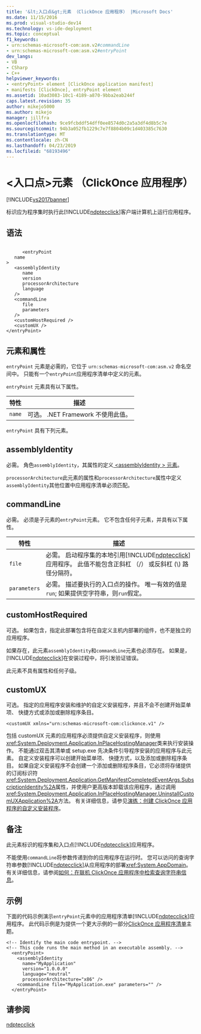 ```yaml
---
title: '&lt;入口点&gt;元素 （ClickOnce 应用程序） |Microsoft Docs'
ms.date: 11/15/2016
ms.prod: visual-studio-dev14
ms.technology: vs-ide-deployment
ms.topic: conceptual
f1_keywords:
- urn:schemas-microsoft-com:asm.v2#commandLine
- urn:schemas-microsoft-com:asm.v2#entryPoint
dev_langs:
- VB
- CSharp
- C++
helpviewer_keywords:
- <entryPoint> element [ClickOnce application manifest]
- manifests [ClickOnce], entryPoint element
ms.assetid: 10ad3083-10c1-4189-a870-9bba2eab244f
caps.latest.revision: 35
author: mikejo5000
ms.author: mikejo
manager: jillfra
ms.openlocfilehash: 9ce9fcbddf54dff0ee8574d0c2a5a3df4d8b5c7e
ms.sourcegitcommit: 94b3a052fb1229c7e7f8804b09c1d403385c7630
ms.translationtype: MT
ms.contentlocale: zh-CN
ms.lasthandoff: 04/23/2019
ms.locfileid: "68193496"
---
```

# <a name="ltentrypointgt-element-clickonce-application"></a>&lt;入口点&gt;元素 （ClickOnce 应用程序）
[!INCLUDE[vs2017banner](../includes/vs2017banner.md)]

标识应为程序集时执行此[!INCLUDE[ndptecclick](../includes/ndptecclick-md.md)]客户端计算机上运行应用程序。  
  
## <a name="syntax"></a>语法  
  
```  
  
      <entryPoint  
   name  
>  
   <assemblyIdentity  
      name  
      version  
      processorArchitecture  
      language  
   />  
   <commandLine  
      file  
      parameters  
   />  
   <customHostRequired />  
   <customUX />  
</entryPoint>  
```  
  
## <a name="elements-and-attributes"></a>元素和属性  
 `entryPoint` 元素是必需的，它位于 `urn:schemas-microsoft-com:asm.v2` 命名空间中。 只能有一个`entryPoint`应用程序清单中定义的元素。  
  
 `entryPoint` 元素具有以下属性。  
  
|特性|描述|  
|---------------|-----------------|  
|`name`|可选。 .NET Framework 不使用此值。|  
  
 `entryPoint` 具有下列元素。  
  
## <a name="assemblyidentity"></a>assemblyIdentity  
 必需。 角色`assemblyIdentity`，其属性的定义[ \<assemblyIdentity > 元素](../deployment/assemblyidentity-element-clickonce-application.md)。  
  
 `processorArchitecture`此元素的属性和`processorArchitecture`属性中定义`assemblyIdentity`其他位置中应用程序清单必须匹配。  
  
## <a name="commandline"></a>commandLine  
 必需。 必须是子元素的`entryPoint`元素。 它不包含任何子元素，并具有以下属性。  
  
|特性|描述|  
|---------------|-----------------|  
|`file`|必需。 启动程序集的本地引用[!INCLUDE[ndptecclick](../includes/ndptecclick-md.md)]应用程序。 此值不能包含正斜杠 （/） 或反斜杠 (\\) 路径分隔符。|  
|`parameters`|必需。 描述要执行的入口点的操作。 唯一有效的值是`run`; 如果提供空字符串，则`run`假定。|  
  
## <a name="customhostrequired"></a>customHostRequired  
 可选。 如果包含，指定此部署包含将在自定义主机内部署的组件，也不是独立的应用程序。  
  
 如果存在，此元素`assemblyIdentity`和`commandLine`元素也必须存在。 如果是，[!INCLUDE[ndptecclick](../includes/ndptecclick-md.md)]在安装过程中，将引发验证错误。  
  
 此元素不具有属性和任何子级。  
  
## <a name="customux"></a>customUX  
 可选。 指定的应用程序安装和维护的自定义安装程序，并且不会不创建开始菜单项、 快捷方式或添加或删除程序条目。  
  
```  
<customUX xmlns="urn:schemas-microsoft-com:clickonce.v1" />  
```  
  
 包括 customUX 元素的应用程序必须提供自定义安装程序，则使用<xref:System.Deployment.Application.InPlaceHostingManager>类来执行安装操作。 不能通过双击其清单或 setup.exe 先决条件引导程序安装的应用程序与此元素。 自定义安装程序可以创建开始菜单项、 快捷方式，以及添加或删除程序条目。 如果自定义安装程序不会创建一个添加或删除程序条目，它必须将存储提供的订阅标识符<xref:System.Deployment.Application.GetManifestCompletedEventArgs.SubscriptionIdentity%2A>属性，并使用户更高版本卸载该应用程序，通过调用<xref:System.Deployment.Application.InPlaceHostingManager.UninstallCustomUXApplication%2A>方法。 有关详细信息，请参见[演练：创建 ClickOnce 应用程序的自定义安装程序](../deployment/walkthrough-creating-a-custom-installer-for-a-clickonce-application.md)。  
  
## <a name="remarks"></a>备注  
 此元素标识的程序集和入口点[!INCLUDE[ndptecclick](../includes/ndptecclick-md.md)]应用程序。  
  
 不能使用`commandLine`将参数传递到你的应用程序在运行时。 您可以访问的查询字符串参数[!INCLUDE[ndptecclick](../includes/ndptecclick-md.md)]从应用程序的部署<xref:System.AppDomain>。 有关详细信息，请参阅[如何：在联机 ClickOnce 应用程序中检索查询字符串信息](../deployment/how-to-retrieve-query-string-information-in-an-online-clickonce-application.md)。  
  
## <a name="example"></a>示例  
 下面的代码示例演示`entryPoint`元素中的应用程序清单[!INCLUDE[ndptecclick](../includes/ndptecclick-md.md)]应用程序。 此代码示例是为提供一个更大示例的一部分[ClickOnce 应用程序清单](../deployment/clickonce-application-manifest.md)主题。  
  
```  
<!-- Identify the main code entrypoint. -->  
<!-- This code runs the main method in an executable assembly. -->  
  <entryPoint>  
    <assemblyIdentity   
      name="MyApplication"   
      version="1.0.0.0"  
      language="neutral"  
      processorArchitecture="x86" />  
    <commandLine file="MyApplication.exe" parameters="" />  
  </entryPoint>  
```  
  
## <a name="see-also"></a>请参阅  
 [ndptecclick](../deployment/clickonce-application-manifest.md)
